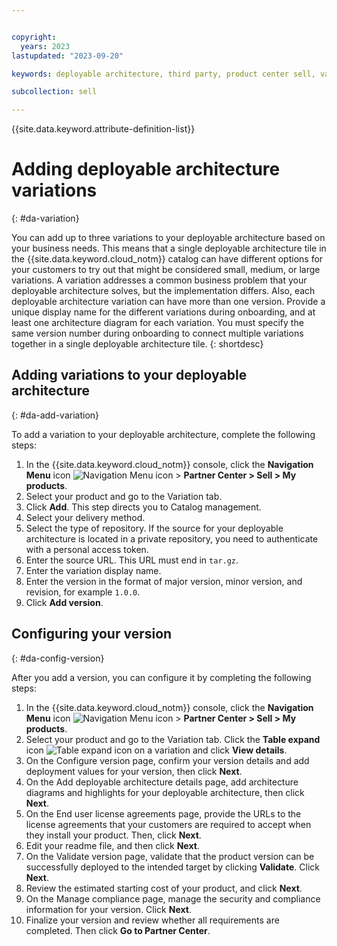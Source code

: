 ```yaml
---


copyright:
  years: 2023
lastupdated: "2023-09-20"

keywords: deployable architecture, third party, product center sell, variation, add variation, add version, deployable architecture version, partner center, partners, deployable architecture variation

subcollection: sell

---
```


{{site.data.keyword.attribute-definition-list}}

# Adding deployable architecture variations
{: #da-variation}

You can add up to three variations to your deployable architecture based on your business needs. This means that a single deployable architecture tile in the {{site.data.keyword.cloud_notm}} catalog can have different options for your customers to try out that might be considered small, medium, or large variations. A variation addresses a common business problem that your deployable architecture solves, but the implementation differs. Also, each deployable architecture variation can have more than one version. Provide a unique display name for the different variations during onboarding, and at least one architecture diagram for each variation. You must specify the same version number during onboarding to connect multiple variations together in a single deployable architecture tile.
{: shortdesc}

## Adding variations to your deployable architecture
{: #da-add-variation}

To add a variation to your deployable architecture, complete the following steps:

1. In the {{site.data.keyword.cloud_notm}} console, click the **Navigation Menu** icon ![Navigation Menu icon](../icons/icon_hamburger.svg "Menu") > **Partner Center > Sell > My products**.
1. Select your product and go to the Variation tab.
1. Click **Add**. This step directs you to Catalog management.
1. Select your delivery method.
1. Select the type of repository. If the source for your deployable architecture is located in a private repository, you need to authenticate with a personal access token.
1. Enter the source URL. This URL must end in `tar.gz`.
1. Enter the variation display name.
1. Enter the version in the format of major version, minor version, and revision, for example `1.0.0`.
1. Click **Add version**.

## Configuring your version
{: #da-config-version}

After you add a version, you can configure it by completing the following steps:

1. In the {{site.data.keyword.cloud_notm}} console, click the **Navigation Menu** icon ![Navigation Menu icon](../icons/icon_hamburger.svg "Menu") > **Partner Center > Sell > My products**.
1. Select your product and go to the Variation tab. Click the **Table expand** icon ![Table expand icon](../icons/table-expand.svg "Table expand") on a variation and click **View details**.
1. On the Configure version page, confirm your version details and add deployment values for your version, then click **Next**.
1. On the Add deployable architecture details page, add architecture diagrams and highlights for your deployable architecture, then click **Next**.
1. On the End user license agreements page, provide the URLs to the license agreements that your customers are required to accept when they install your product. Then, click **Next**.
1. Edit your readme file, and then click **Next**.
1. On the Validate version page, validate that the product version can be successfully deployed to the intended target by clicking **Validate**. Click **Next**.
1. Review the estimated starting cost of your product, and click **Next**.
1. On the Manage compliance page, manage the security and compliance information for your version. Click **Next**.
1. Finalize your version and review whether all requirements are completed. Then click **Go to Partner Center**.

